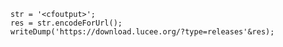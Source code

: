 
```luceescript+trycf
str = '<cfoutput>';
res = str.encodeForUrl();
writeDump('https://download.lucee.org/?type=releases'&res);
```

